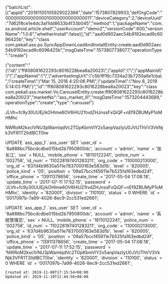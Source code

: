 
{"batchList":\[{"appId":"20191105105929022366","date":1573807829933,"defOrgCode":"00000000000000010000000000000011","deviceCategory":2,"deviceUuid":"7d62f8ce1e4dc3a11dd8633b4f33b045","method":1,"packageName":"com.ss.android.article.shell","userAccount":"demo2","versionCode":600,"versionName":"1.0.6","whetherInstall":false}\],"id":"aad0d902aec54b9192ecad9c6096425b","key":"class com.pekall.ass.po.SyncAppDownLoadAndInstallEntity:create:aad0d902aec54b9192ecad9c6096425b","msgDateTime":1573807738077,"operationType":"create"}

{"content":"{\\"id\\":\\"ff808081622293c8016228bea8a20023\\",\\"appId\\":\\"\\",\\"appMainId\\":\\"\\",\\"appName\\":\\"\\",\\"advertiseImgUrl\\":\\"c5b1ff16c7334a23b7250a6e1cba\\",\\"createTime\\":\\"Mar 15, 2018 4:20:06 PM\\",\\"updateTime\\":\\"Nov 8, 2019 5:14:03 PM\\"}","id":"ff808081622293c8016228bea8a20023","key":"class com.pekall.ass.market.Vo.CarouselEntity:create:ff808081622293c8016228bea8a20023","marketNo":"ass\_market\_III","msgDateTime":1573204443689,"operationType":"create","type":"carousel”}

JLVh+fc9y30UUEj/kOHIme6OV6HiU21tvdZHJnssFxQiQF+nEf9ZBUMyP1oMHMhc

NWRoM2kxclVNU3pWamlqdVc2TGpKbmVlY2x5anpVazIyU0JVUThVV3VkNjk3VFR1T2lIdlBCT0Iw

UPDATE \`ass\_app\_1\`.\`ass\_user\` SET \`user\_id\` = '8a888bc75bcdcdbe015bd2b7950800dc', \`account\` = 'admin', \`name\` = '张长江', \`sex\` = NULL, \`mobile\_phone\` = '18110122241', \`police\_num\` = '002758', \`id\_num\` = '110228197401283211', \`org\_code\` = '110000213000', \`org\_id\` = '637d4b9630a511e7837000163e583d1b', \`level\` = '820005', \`police\_kind\` = '05', \`position\` = '09a57bccf45611e7b525fa163edbd24f', \`office\_phone\` = '13911378656', \`create\_time\` = '2017-05-04 17:08:18', \`update\_time\` = '2017-07-11 17:52:15', \`password\` = 'JLVh+fc9y30UUEj/kOHIme6OV6HiU21tvdZHJnssFxQiQF+nEf9ZBUMyP1oMHMhc', \`identity\` = '820001', \`division\` = '110100', \`status\` = 0 WHERE \`id\` = '0017097b-7a99-4026-8ec9-2cc531ed2661’;

UPDATE \`ass\_app\_1\`.\`ass\_user\` SET \`user\_id\` = '8a888bc75bcdcdbe015bd2b7950800dc', \`account\` = 'admin', \`name\` = ‘系统管理员', \`sex\` = NULL, \`mobile\_phone\` = '18110122241', \`police\_num\` = '002758', \`id\_num\` = '110228197401283211', \`org\_code\` = '110000213000', \`org\_id\` = '637d4b9630a511e7837000163e583d1b', \`level\` = '820005', \`police\_kind\` = '05', \`position\` = '09a57bccf45611e7b525fa163edbd24f', \`office\_phone\` = '13911378656', \`create\_time\` = '2017-05-04 17:08:18', \`update\_time\` = '2017-07-11 17:52:15', \`password\` = 'NWRoM2kxclVNU3pWamlqdVc2TGpKbmVlY2x5anpVazIyU0JVUThVV3VkNjk3VFR1T2lIdlBCT0Iw', \`identity\` = '820001', \`division\` = '110100', \`status\` = 0 WHERE \`id\` = '0017097b-7a99-4026-8ec9-2cc531ed2661';

    Created at: 2019-11-08T17:15:54+08:00
    Updated at: 2019-11-19T11:44:56+08:00

